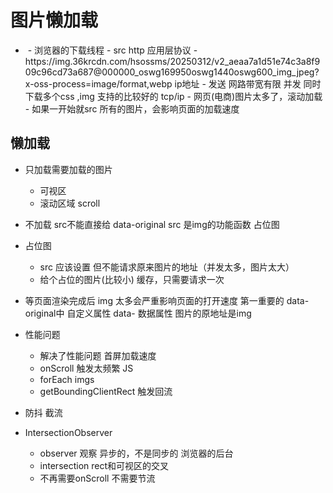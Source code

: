 # 图片懒加载

- <img src=""/>
  - 浏览器的下载线程
  - src http 应用层协议
  - https://img.36krcdn.com/hsossms/20250312/v2_aeaa7a1d51e74c3a8f909c96cd73a687@000000_oswg169950oswg1440oswg600_img_jpeg?x-oss-process=image/format,webp
   ip地址 
  - 发送 网路带宽有限
    并发 同时下载多个css ,img 支持的比较好的
    tcp/ip
  - 网页(电商)图片太多了，滚动加载
  - 如果一开始就src 所有的图片，会影响页面的加载速度
## 懒加载
  - 只加载需要加载的图片 
    - 可视区
    - 滚动区域 scroll
  - 不加载 src不能直接给 data-original
    src 是img的功能函数  占位图
  - 占位图
    - src 应该设置 但不能请求原来图片的地址（并发太多，图片太大）
    - 给个占位的图片(比较小)
      缓存，只需要请求一次
- 等页面渲染完成后 
  img 太多会严重影响页面的打开速度 第一重要的
  data-original中 自定义属性  data- 数据属性
  图片的原地址是img  

- 性能问题
  - 解决了性能问题  首屏加载速度
  - onScroll 触发太频繁 JS 
  - forEach imgs 
  - getBoundingClientRect 触发回流
- 防抖 截流
- IntersectionObserver
  - observer 观察 异步的，不是同步的 浏览器的后台
  - intersection  rect和可视区的交叉
  - 不再需要onScroll  不需要节流

